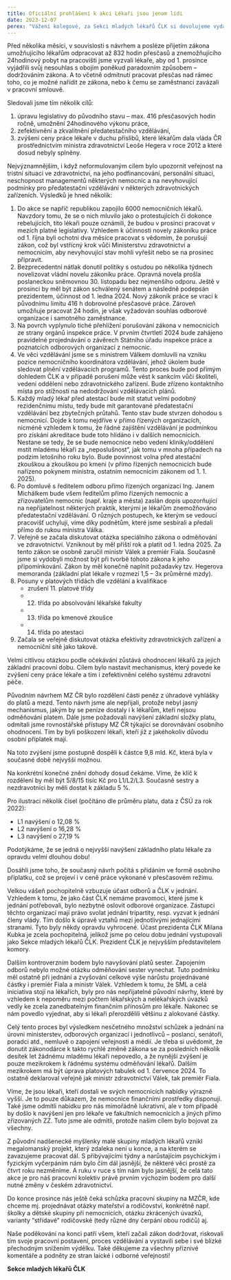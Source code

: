 ```yaml
---
title: Oficiální prohlášení k akci Lékaři jsou jenom lidi 
date: 2023-12-07
perex: "Vážení kolegové, za Sekci mladých lékařů ČLK si dovolujeme vydat oficiální prohlášení k akci Lékaři jsou jen lidi resp. #nebudmyval. Cílem je rekapitulace posledních několika měsíců, původních myšlenek a dosažených výsledků."
---
```

Před několika měsíci, v souvislosti s návrhem a posléze přijetím zákona umožňujícího lékařům odpracovat až 832 hodin přesčasů a znemožňujícího 24hodinový pobyt na pracovišti jsme vyzvali lékaře, aby od 1. prosince vyjádřili svůj nesouhlas s obojím poněkud paradoxním způsobem – dodržováním zákona. A to včetně odmítnutí pracovat přesčas nad rámec toho, co je možné nařídit ze zákona, nebo k čemu se zaměstnanci zavázali v pracovní smlouvě.

Sledovali jsme tím několik cílů:
1. úpravu legislativy do původního stavu – max. 416 přesčasových hodin ročně, umožnění 24hodinového výkonu práce,
2. zefektivnění a zkvalitnění předatestačního vzdělávání,
3. zvýšení ceny práce lékaře v duchu příslibů, které lékařům dala vláda ČR prostřednictvím ministra zdravotnictví Leoše Hegera v roce 2012 a které dosud nebyly splněny.

Nejvýznamnějším, i když neformulovaným cílem bylo upozornit veřejnost na tristní situaci ve zdravotnictví, na jeho podfinancování, personální situaci, neschopnost managementů některých nemocnic a na nevyhovující podmínky pro předatestační vzdělávání v některých zdravotnických zařízeních. Výsledků je hned několik:
1. Do akce se napříč republikou zapojilo 6000 nemocničních lékařů. Navzdory tomu, že se o nich mluvilo jako o protestujících či dokonce rebelujících, tito lékaři pouze oznámili, že budou v prosinci pracovat v mezích platné legislativy. Vzhledem k účinnosti novely zákoníku práce od 1. října byli ochotni dva měsíce pracovat s vědomím, že porušují zákon, což byl vstřícný krok vůči Ministerstvu zdravotnictví a nemocnicím, aby nevyhovující stav mohli vyřešit nebo se na prosinec připravit.
2. Bezprecedentní nátlak donutil politiky s ostudou po několika týdnech novelizovat vládní novelu zákoníku práce. Opravná novela prošla poslaneckou sněmovnou 30. listopadu bez nejmenšího odporu.  Ještě v prosinci by měl být zákon schválený senátem a následně podepsán prezidentem, účinnost od 1. ledna 2024. Nový zákoník práce se vrací k původnímu limitu 416 h dobrovolné přesčasové práce. Zároveň umožňuje pracovat 24 hodin, je však vyžadován souhlas odborové organizace i samotného zaměstnance.
3. Na povrch vyplynulo tiché přehlížení porušování zákona v nemocnicích ze strany orgánů inspekce práce. V prvním čtvrtletí 2024 bude zahájeno pravidelné projednávání o závěrech Státního úřadu inspekce práce a poznatcích odborových organizací z nemocnic.
4. Ve věci vzdělávání jsme se s ministrem Válkem domluvili na vzniku pozice nemocničního koordinátora vzdělávání, jehož úkolem bude sledovat plnění vzdělávacích programů. Tento proces bude pod přímým dohledem ČLK a v případě porušení může vést k sankcím vůči školiteli, vedení oddělení nebo zdravotnického zařízení. Bude zřízeno kontaktního místa pro stížnosti na nedodržování vzdělávacích plánů.
5. Každý mladý lékař před atestací bude mít statut velmi podobný rezidenčnímu místu, tedy bude mít garantované předatestační vzdělávání bez zbytečných průtahů. Tento stav bude stvrzen dohodou s nemocnicí. Dojde k tomu nejdříve v přímo řízených organizacích, nicméně vzhledem k tomu, že řádné zajištění vzdělávání je podmínkou pro získání akreditace bude toto hlídáno i v dalších nemocnicích. Nestane se tedy, že se bude nemocnice nebo vedení kliniky/oddělení mstít mladému lékaři za „neposlušnost“, jak tomu v mnoha případech na podzim letošního roku bylo. Bude povinnost volna před atestační zkouškou a zkouškou po kmeni (v přímo řízených nemocnicích bude nařízeno pokynem ministra, ostatním nemocnicím zákonem od 1. 1. 2025).
6. Po domluvě s ředitelem odboru přímo řízených organizací Ing. Janem Michálkem bude všem ředitelům přímo řízených nemocnic a zřizovatelům nemocnic (např. kraje a města) zaslán dopis upozorňující na nepřijatelnost některých praktik, kterými je lékařům znemožňováno předatestační vzdělávání. O různých postupech, ke kterým se vedoucí pracovišť uchylují, víme díky podnětům, které jsme sesbírali a předali přímo do rukou ministra Válka.
7. Veřejně se začala diskutovat otázka speciálního zákona o odměňování ve zdravotnictví. Vzniknout by měl příští rok a platit od 1. ledna 2025. Za tento zákon se osobně zaručil ministr Válek a premiér Fiala. Současně jsme si vydobyli možnost být při tvorbě tohoto zákona k jeho připomínkování. Zákon by měl konečně naplnit požadavky tzv. Hegerova memoranda (základní plat lékaře v rozmezí 1,5 – 3x průměrné mzdy).
8. Posuny v platových třídách dle vzdělání a kvalifikace 
   - zrušení 11. platové třídy
   - 12. třída po absolvování lékařské fakulty
   - 13. třída po kmenové zkoušce
   - 14. třída po atestaci
9. Začala se veřejně diskutovat otázka efektivity zdravotnických zařízení a nemocniční sítě jako takové.

Velmi citlivou otázkou podle očekávání zůstává ohodnocení lékařů za jejich základní pracovní dobu. Cílem bylo nastavit mechanismus, který povede ke zvýšení ceny práce lékaře a tím i zefektivnění celého systému zdravotní péče.

Původním návrhem MZ ČR bylo rozdělení části peněz z úhradové vyhlášky do platů a mezd. Tento návrh jsme ale nepřijali, protože nebyl jasný mechanismus, jakým by se peníze dostaly i k lékařům, kteří nejsou odměňováni platem. Dále jsme požadovali navýšení základní složky platu, odmítali jsme rovnostářské přístupy MZ ČR týkající se dorovnávání osobního ohodnocení. Tím by byli poškozeni lékaři, kteří již z jakéhokoliv důvodu osobní příplatek mají.

Na toto zvýšení jsme postupně dospěli k částce 9,8 mld. Kč, která byla v současné době nejvyšší možnou.

Na konkrétní konečné znění dohody dosud čekáme.  Víme, že klíč k rozdělení by měl být 5/8/15 tisíc Kč pro L1/L2/L3. Současně sestry a nezdravotníci by měli dostat k základu 5 %.

Pro ilustraci několik čísel (počítáno dle průměru platu, data z ČSÚ za rok 2022):
 - L1 navýšení o 12,08 %
 - L2 navýšení o 16,28 %
 - L3 navýšení o 27,19 %

Podotýkáme, že se jedná o nejvyšší navýšení základního platu lékaře za opravdu velmi dlouhou dobu!

Dosáhli jsme toho, že současný návrh počítá s přidáním ve formě osobního příplatku, což se projeví i v ceně práce vykonané v přesčasovém režimu.

Velkou vášeň pochopitelně vzbuzuje účast odborů a ČLK v jednání. Vzhledem k tomu, že jako část ČLK nemáme pravomoci, které jsme k jednání potřebovali, bylo nezbytné oslovit odborové organizace. Zástupci těchto organizací mají právo svolat jednání tripartity, resp. vyzvat k jednání členy vlády. Tím došlo k úpravě vztahů mezi jednotlivými jednajícími stranami. Tyto byly někdy opravdu vyhrocené. Účast prezidenta ČLK Milana Kubka je zcela pochopitelná, jelikož jsme po celou dobu jednání vystupovali jako Sekce mladých lékařů ČLK. Prezident ČLK je nejvyšším představitelem komory.

Dalším kontroverzním bodem bylo navyšování platů sester. Zapojením odborů nebylo možné otázku odměňování sester vynechat. Tuto podmínku měl ostatně při jednání a zvyšování celkové výše nárůstu projednávané částky i premiér Fiala a ministr Válek. Vzhledem k tomu, že SML a celá iniciativa stojí na lékařích, byly pro nás nepřijatelné původní návrhy, které by vzhledem k nepoměru mezi počtem lékařských a nelékařských úvazků vedly ke zcela zanedbatelným finančním přínosům pro lékaře. Nakonec se nám povedlo vyjednat, aby si lékaři přerozdělili většinu z alokované částky.

Celý tento proces byl výsledkem nesčetného množství schůzek a jednání na úrovni ministerstev, odborových organizací i jednotlivců – poslanci, senátoři, poradci atd., nemluvě o zapojení veřejnosti a médií. Je třeba si uvědomit, že donutit zákonodárce k takto rychlé změně zákona se za posledních několik desítek let žádnému mladému lékaři nepovedlo, a že nynější zvýšení je pouze mezikrokem k řádnému systému odměňování lékařů. Dalším mezikrokem má být úprava platových tabulek od 1. července 2024. To ostatně deklaroval veřejně jak ministr zdravotnictví Válek, tak premiér Fiala.

Víme, že jsou lékaři, kteří dostali ve svých nemocnicích nabídky výrazně vyšší. Je to pouze důkazem, že nemocnice finančními prostředky disponují. Také jsme odmítli nabídku pro nás mimořádně lukrativní, ale v tom případě by došlo k navýšení jen pro lékaře ve fakultních nemocnicích a jiných přímo zřizovaných ZZ. Tuto jsme ale odmítli, protože našim cílem bylo bojovat za všechny.

Z původní nadšenecké myšlenky malé skupiny mladých lékařů vznikl megalomanský projekt, který zdaleka není u konce, a na kterém se zavazujeme pracovat dál. S přibývajícími týdny a narůstajícím psychickým i fyzickým vyčerpáním nám bylo čím dál jasnější, že některé věci prostě za čtvrt roku nezměníme. A ruku v ruce s tím nám bylo jasnější, že celá tato akce je pro náš pracovní kolektiv právě prvním výchozím bodem pro další nutné změny v českém zdravotnictví.

Do konce prosince nás ještě čeká schůzka pracovní skupiny na MZČR, kde chceme mj. projednávat otázky mateřství a rodičovství, konkrétně např. školky a dětské skupiny při nemocnicích, otázku zkrácených úvazků, varianty “střídavé” rodičovské (tedy různé dny čerpání obou rodičů) aj.

Naše poděkování na konci patří všem, kteří začali zákon dodržovat, riskovali tím svoje pracovní postavení, proces vzdělávání a vystavili sebe i své blízké přechodným snížením výdělku. Také děkujeme za všechny příznivé komentáře a podněty ze stran laické i odborné veřejnosti!

**Sekce mladých lékařů ČLK**

